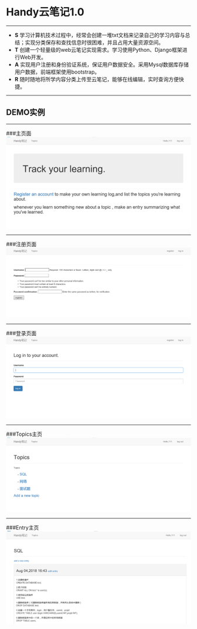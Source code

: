 # Handy云笔记1.0

---

* **S** 学习计算机技术过程中，经常会创建一堆txt文档来记录自己的学习内容与总结；实现分类保存和查找信息时很困难，并且占用大量资源空间。
* **T** 创建一个轻量级的web云笔记实现需求。学习使用Python、Django框架进行Web开发。
* **A**	实现用户注册和身份验证系统，保证用户数据安全。采用Mysql数据库存储用户数据，前端框架使用bootstrap。
* **R** 随时随地将所学内容分类上传至云笔记，能够在线编辑，实时查询方便快捷。

---

## DEMO实例

---

###主页面
![avatar](https://github.com/yu1hang1/Handy_note/blob/master/1.PNG)

---

###注册页面
![avatar](https://github.com/yu1hang1/Handy_note/blob/master/2.PNG)

---

###登录页面
![avatar](https://github.com/yu1hang1/Handy_note/blob/master/3.PNG)

---

###Topics主页
![avatar](https://github.com/yu1hang1/Handy_note/blob/master/4.PNG)

---

###Entry主页
![avatar](https://github.com/yu1hang1/Handy_note/blob/master/5.PNG)

